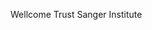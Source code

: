 [//]: # (Created by ./bin/manage_files.pl from ./species/Taenia_asiatica/PRJEB532/Taenia_asiatica_PRJEB532.summary.html on Thu Jun 11 13:46:01 2020)
Wellcome Trust Sanger Institute
